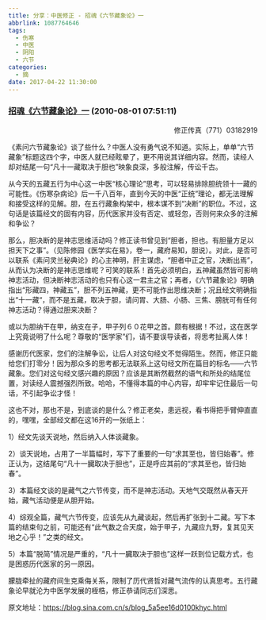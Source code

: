```yaml
---
title: 分享：中医修正 - 招魂《六节藏象论》一
abbrlink: 1087764646
tags:
  - 伤寒
  - 中医
  - 阴阳
  - 六节
categories:
  - 摘
date: 2017-04-22 11:30:00
---
```

###  [招魂《六节藏象论》一](https://blog.sina.com.cn/s/blog_5a5ee16d0100khyc.html  "跳转至原文") (2010-08-01 07:51:11)

<p ALIGN="right"><font STYLE="BACKGroUnD-CoLor: #ffffff">修正传真（771）03182919</FONT></P>

《素问六节藏象论》谈了些什么？中医人没有勇气说不知道。实际上，单单“六节藏象”标题这四个字，中医人就已经眩晕了，更不用说其详细内容。然而，读经人却对结尾一句“凡十一藏取决于胆也”映象良深，多般注解，传讼千古。  

从今天的五藏五行为中心这一中医“核心理论”思考，可以轻易排除胆统领十一藏的可能性。《伤寒杂病论》后一千八百年，直到今天的中医“正统”理论，都无法理解和接受这样的见解。胆，在五行藏象构架中，根本谋不到“决断”的职位。不过，这句话是该篇经文的固有内容，历代医家并没有否定、或轻忽，否则何来众多的注解和争讼？  

那么，胆决断的是神志思维活动吗？修正读书曾见到“胆者，担也。有胆量方足以担天下之事”。（见陈修园《医学实在易》，卷一，藏府易知，胆说）。对此，是否可以联系《素问灵兰秘典论》的心主神明，肝主谋虑，“胆者中正之官，决断出焉”，从而认为决断的是神志思维呢？可笑的联系！首先必须明白，五神藏虽然皆可影响神志活动，但决断神志活动的也只有心这一君主之官；再者，《六节藏象论》明确指出“形藏四，神藏五”，胆不列五神藏，更不可能作出思维决断；况且经文明确指出“十一藏“，而不是五藏，取决于胆，请问胃、大肠、小肠、三焦、膀胱可有任何神志活动？得通过胆来决断？

或以为胆纳干在甲，纳支在子，甲子列６０花甲之首。颇有根据！不过，这在医学上究竟说明了什么呢？尊敬的“医学家”们，请不要误导读者，将思考扯离人体！

感谢历代医家，您们的注解争讼，让后人对这句经文不觉得陌生。然而，修正只能给您们打零分！因为那众多的思考都无法联系上这句经文所在篇目的标名——六节藏象。您们对这句经文感兴趣的原因？应该是其断然截然的语气和所处的结尾位置，对读经人震撼强烈所致。哈哈，不懂得本篇的中心内容，却牢牢记住最后一句话，不引起争讼才怪！

这也不对，那也不是，到底谈的是什么？修正老矣，患远视，看书得把手臂伸直直的，嘿嘿，全部经文都在这16开的一张纸上：

1）经文先谈天说地，然后纳入人体谈藏象。

2）谈天说地，占用了一半篇幅时，写下了重要的一句“求其至也，皆归始春”。修正认为，这结尾句“凡十一臓取决于胆也”，正是呼应其前的“求其至也，皆归始春”。

3）本篇经文谈的是藏气之六节传变，而不是神志活动。天地气交既然从春天开始，藏气活动便是从胆开始。

4）综观全篇，藏气六节传变，应该先从九藏谈起，然后再扩张到十二藏。写下本篇的结束句之前，可能还有“此气数之合天度，始于甲子，九藏应九野，复其见天地之心乎！”之类的经文。

5）本篇“脱简”情况是严重的，“凡十一臓取决于胆也”这样一跃到位记载方式，也是困惑历代医家的另一原因。

朦胧牵扯的藏府间生克乘侮关系，限制了历代贤哲对藏气流传的认真思考。五行藏象论早就沦为中医学发展的桎梏，修正恭请同志们深思。


原文地址：https://blog.sina.com.cn/s/blog_5a5ee16d0100khyc.html